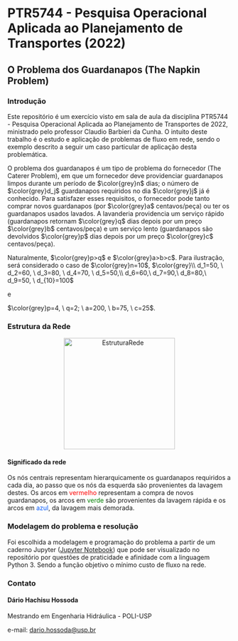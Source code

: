 # PTR5744 - Pesquisa Operacional Aplicada ao Planejamento de Transportes (2022)

## O Problema dos Guardanapos (The Napkin Problem)

### Introdução
Este repositório é um exercício visto em sala de aula da disciplina PTR5744 - Pesquisa Operacional Aplicada ao Planejamento de Transportes de 2022, ministrado pelo professor Claudio Barbieri da Cunha. O intuito deste trabalho é o estudo e aplicação de problemas de fluxo em rede, sendo o exemplo descrito a seguir um caso particular de aplicação desta problemática.


O problema dos guardanapos é um tipo de problema do fornecedor (The Caterer Problem), em que um fornecedor deve providenciar guardanapos limpos durante um período de $\color{grey}n$ dias; o número de $\color{grey}d_j$ guardanapos requiridos no dia $\color{grey}j$ já é conhecido. Para satisfazer esses requisitos, o fornecedor pode tanto comprar novos guardanapos (por $\color{grey}a$ centavos/peça) ou ter os guardanapos usados lavados. A lavanderia providencia um serviço rápido (guardanapos retornam $\color{grey}q$ dias depois por um preço $\color{grey}b$ centavos/peça) e um serviço lento (guardanapos são devolvidos $\color{grey}p$ dias depois por um preço $\color{grey}c$ centavos/peça).

Naturalmente, $\color{grey}p>q$  e  $\color{grey}a>b>c$. Para ilustração, será considerado o caso de $\color{grey}n=10$, $\color{grey}\\ d_1=50, \ d_2=60, \ d_3=80, \ d_4=70, \ d_5=50,\\ d_6=60,\ d_7=90,\ d_8=80,\ d_9=50, \ d_{10}=100$

 e

 $\color{grey}p=4, \ q=2; \ a=200, \  b=75, \ c=25$.

### Estrutura da Rede
<p align="center">
    <img src="https://user-images.githubusercontent.com/58784697/170779611-b8c55b14-0333-4220-962b-6abf5ff2181a.svg" alt="EstruturaRede" style="width:250px;"/>
</p>

#### Significado da rede

Os nós centrais representam hierarquicamente os guardanapos requiridos a cada dia, ao passo que os nós da esquerda são provenientes da lavagem destes. Os arcos em <span style="color:red">vermelho</span> representam a compra de novos guardanapos, os arcos em <span style="color:green">verde</span> são provenientes da lavagem rápida e os arcos em <span style="color:#085CFC">azul</span>, da lavagem mais demorada.

### Modelagem do problema e resolução

Foi escolhida a modelagem e programação do problema a partir de um caderno Jupyter ([Jupyter Notebook](napkins.ipynb)) que pode ser visualizado no repositório por questões de praticidade e afinidade com a linguagem Python 3. Sendo a função objetivo o mínimo custo de fluxo na rede.

### Contato

#### Dário Hachisu Hossoda

Mestrando em Engenharia Hidráulica - POLI-USP

e-mail: dario.hossoda@usp.br
